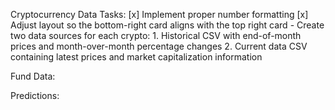 Cryptocurrency Data Tasks:
    [x] Implement proper number formatting
    [x] Adjust layout so the bottom-right card aligns with the top right card
    - Create two data sources for each crypto:
        1. Historical CSV with end-of-month prices and month-over-month percentage changes
        2. Current data CSV containing latest prices and market capitalization information

Fund Data:

Predictions: